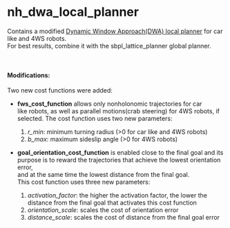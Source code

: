 # nh_dwa_local_planner
Contains a modified [Dynamic Window Approach(DWA) local planner](http://wiki.ros.org/dwa_local_planner)
for car like and 4WS robots.  
For best results, combine it with the sbpl_lattice_planner global
planner.  
    
<br/>

#### Modifications:
Two new cost functions were added:
- **fws_cost_function** allows only nonholonomic trajectories for car  
like robots, as well as parallel motions(crab steering) for 4WS robots, if  
selected. The cost function uses two new parameters:  
  1. *r_min*: minimum turning radius  (>0 for car like and 4WS robots)  
  2. *b_max*: maximum sideslip angle  (>0 for 4WS robots)  

- **goal_orientation_cost_function** is enabled close to the final goal and its  
purpose is to reward the trajectories that achieve the lowest orientation error,  
and at the same time the lowest distance from the final goal.  
This cost function uses three new parameters:
  1. *activation_factor*: the higher the activation factor, the lower the  
  distance from the final goal that activates this cost function
  2. *orientation_scale*: scales the cost of orientation error
  3. *distance_scale*: scales the cost of distance from the final goal error

